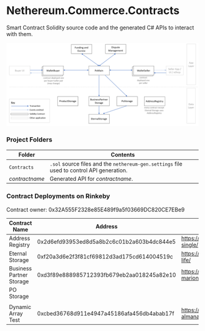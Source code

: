 # Nethereum.Commerce.Contracts
Smart Contract Solidity source code and the generated C# APIs to interact with them.

![Overview](contracts.png)

### Project Folders

| Folder | Contents |
|--|--| 
| `Contracts` | `.sol` source files and the `nethereum-gen.settings` file used to control API generation.
| _contractname_ | Generated API for _contractname_. |


### Contract Deployments on Rinkeby

Contract owner: 0x32A555F2328e85E489f9a5f03669DC820CE7EBe9

| Contract Name | Address | Link to dApp | 
|--|--|--|
| Address Registry | 0x2d6efd93953ed8d5a8b2c6c01b2a603b4dc844e5 | https://oneclickdapp.com/giant-single/ |
| Eternal Storage | 0xf20a3d6e2f3f81cf69812d3ad175cd614004519c | https://oneclickdapp.com/tokyo-life/ |
| Business Partner Storage | 0xd3f89e888985712393fb679eb2aa018245a82e10 | https://oneclickdapp.com/spend-marion/ |
| PO Storage |  |  |
|  |  |  |
| Dynamic Array Test | 0xcbed36768d911e4947a45186afa456db4abab17f | https://oneclickdapp.com/vacuum-almanac |
